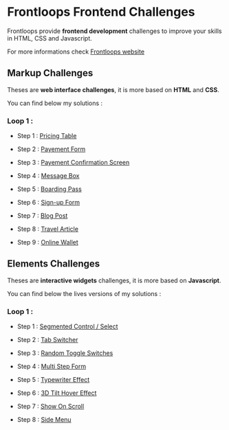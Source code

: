 # Frontloops Frontend Challenges

Frontloops provide **frontend development** challenges to improve your skills in HTML, CSS and Javascript.

For more informations check [Frontloops website](https://frontloops.io/)

## Markup Challenges

Theses are **web interface challenges**, it is more based on **HTML** and **CSS**.

You can find below my solutions :

### Loop 1 :

- Step 1 : [Pricing Table](https://github.com/zathio/frontloops-challenges/tree/master/markup-challenges/loop1-step1)

- Step 2 : [Payement Form](https://github.com/zathio/frontloops-challenges/tree/master/markup-challenges/loop1-step2)

- Step 3 : [Payement Confirmation Screen](https://github.com/zathio/frontloops-challenges/tree/master/markup-challenges/loop1-step3)

- Step 4 : [Message Box](https://github.com/zathio/frontloops-challenges/tree/master/markup-challenges/loop1-step4)

- Step 5 : [Boarding Pass](https://github.com/zathio/frontloops-challenges/tree/master/markup-challenges/loop1-step5)

- Step 6 : [Sign-up Form](https://github.com/zathio/frontloops-challenges/tree/master/markup-challenges/loop1-step6)

- Step 7 : [Blog Post](https://github.com/zathio/frontloops-challenges/tree/master/markup-challenges/loop1-step7)

- Step 8 : [Travel Article](https://github.com/zathio/frontloops-challenges/tree/master/markup-challenges/loop1-step8)

- Step 9 : [Online Wallet](https://github.com/zathio/frontloops-challenges/tree/master/markup-challenges/loop1-step9)

## Elements Challenges

Theses are **interactive widgets** challenges, it is more based on **Javascript**.

You can find below the lives versions of my solutions :

### Loop 1 :

- Step 1 : [Segmented Control / Select](https://github.com/zathio/frontloops-challenges/tree/master/elements-challenges/loop1-step1)

- Step 2 : [Tab Switcher](https://github.com/zathio/frontloops-challenges/tree/master/elements-challenges/loop1-step2)

- Step 3 : [Random Toggle Switches](https://github.com/zathio/frontloops-challenges/tree/master/elements-challenges/loop1-step3)

- Step 4 : [Multi Step Form](https://github.com/zathio/frontloops-challenges/tree/master/elements-challenges/loop1-step4)

- Step 5 : [Typewriter Effect](https://github.com/zathio/frontloops-challenges/tree/master/elements-challenges/loop1-step5)

- Step 6 : [3D Tilt Hover Effect](https://github.com/zathio/frontloops-challenges/tree/master/elements-challenges/loop1-step6)

- Step 7 : [Show On Scroll](https://github.com/zathio/frontloops-challenges/tree/master/elements-challenges/loop1-step7)

- Step 8 : [Side Menu](https://github.com/zathio/frontloops-challenges/tree/master/elements-challenges/loop1-step8)